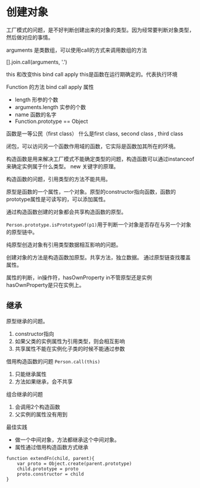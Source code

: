 # 创建对象

工厂模式的问题，是不好判断创建出来的对象的类型。因为经常要判断对象类型，然后做对应的事情。

arguments 是类数组，可以使用call的方式来调用数组的方法

[].join.call(arguments, '.')

this 和改变this bind call apply
this是函数在运行期确定的。代表执行环境

Function 的方法 bind call apply 
属性 
- length 形参的个数
- arguments.length 实参的个数
- name 函数的名字
- Function.prototype == Object

函数是一等公民（first class）
什么是first class, second class , third class

闭包，可以访问另一个函数作用域的函数，它实际是函数加其所在的环境。

构造函数是用来解决工厂模式不能确定类型的问题，构造函数可以通过instanceof来确定实例属于什么类型。
new 关键字的原理。

构造函数的问题，引用类型的方法不能共用。

原型是函数的一个属性，一个对象。原型的constructor指向函数，函数的prototype属性是可读写的，可以添加属性。

通过构造函数创建的对象都会共享构造函数的原型。

`Person.prototype.isPrototypeOf(p1)`用于判断一个对象是否存在与另一个对象的原型链中。

纯原型创造对象有引用类型数据相互影响的问题。

创建对象的方法是构造函数加原型。共享方法，独立数据。
通过原型链查找覆盖属性。

属性的判断，in操作符，hasOwnProperty
in不管原型还是实例
hasOwnProperty是只在实例上。

## 继承

原型继承的问题。

1. constructor指向
2. 如果父类的实例属性为引用类型，则会相互影响
3. 共享属性不能在实例化子类的时候不能通过参数

借用构造函数的问题 `Person.call(this)`
1. 只能继承属性
2. 方法如果继承，会不共享

组合继承的问题
1. 会调用2个构造函数
2. 父实例的属性没有用到

最佳实践
- 做一个中间对象，方法都继承这个中间对象。
- 属性通过借用构造函数方式继承

```
function extendFn(child, parent){
    var proto = Object.create(parent.prototype)
    child.prototype = proto
    proto.constructor = child
}
```













































